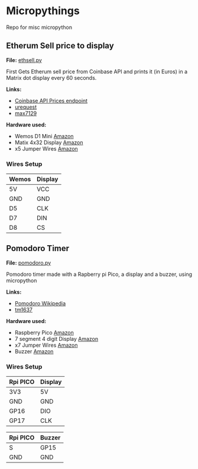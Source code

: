 # **Micropythings**
Repo for misc micropython


## **Etherum Sell price to display**
**File:** [ethsell.py](code/ethsell.py)

First Gets Etherum sell price from Coinbase API and prints it (in Euros) in a Matrix dot display every 60 seconds.


**Links:**
+ [Coinbase API Prices endpoint](https://developers.coinbase.com/api/v2#prices)
+ [urequest](https://makeblock-micropython-api.readthedocs.io/en/latest/public_library/Third-party-libraries/urequests.html)
+ [max7129](https://github.com/jgbrown32/ESP8266_MAX7219)


**Hardware used:**
+ Wemos D1 Mini [Amazon](https://www.amazon.es/dp/B01N9RXGHY/)
+ Matix 4x32 Display [Amazon](https://www.amazon.es/dp/B079HVW652/)
+ x5 Jumper Wires [Amazon](https://www.amazon.es/dp/B074P726ZR/)

### **Wires Setup**
|Wemos|Display|
|-|-|
|5V|VCC|
|GND|GND|
|D5|CLK|
|D7|DIN|
|D8|CS|


## **Pomodoro Timer**
**File:** [pomodoro.py](code/pomodoro.py)

Pomodoro timer made with a Rapberry pi Pico, a display and a buzzer, using micropython

**Links:**
+ [Pomodoro Wikipedia](https://en.wikipedia.org/wiki/Pomodoro_Technique)
+ [tm1637](https://github.com/mcauser/micropython-tm1637)

**Hardware used:**
+ Raspberry Pico [Amazon](https://www.amazon.es/dp/B093TYP8P2/)
+ 7 segment 4 digit Display [Amazon](https://www.amazon.es/dp/B078S7Q6X7/)
+ x7 Jumper Wires [Amazon](https://www.amazon.es/dp/B074P726ZR/)
+ Buzzer [Amazon](https://www.amazon.es/dp/B07DPS2XDT/)

### **Wires Setup**
|Rpi PICO|Display|
|-|-|
|3V3|5V|
|GND|GND|
|GP16|DIO|
|GP17|CLK|

|Rpi PICO|Buzzer|
|-|-|
|S|GP15|
|GND|GND|





